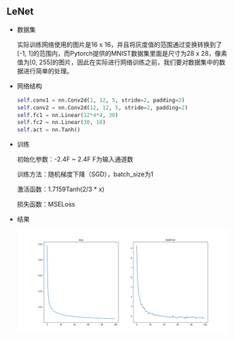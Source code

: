## LeNet
- 数据集

  实际训练网络使用的图片是16 x 16，并且将灰度值的范围通过变换转换到了[-1, 1]的范围内，而Pytorch提供的MNIST数据集里面是尺寸为28 x 28，像素值为[0, 255]的图片，因此在实际进行网络训练之前，我们要对数据集中的数据进行简单的处理。

- 网络结构

  ```python
  self.conv1 = nn.Conv2d(1, 12, 5, stride=2, padding=2)
  self.conv2 = nn.Conv2d(12, 12, 5, stride=2, padding=2)
  self.fc1 = nn.Linear(12*4*4, 30)
  self.fc2 = nn.Linear(30, 10)
  self.act = nn.Tanh()
  ```

- 训练

  初始化参数：-2.4F ~ 2.4F F为输入通道数

  训练方法：随机梯度下降（SGD），batch_size为1

  激活函数：1.7159Tanh(2/3 * x)

  损失函数：MSELoss
  
- 结果

  ![results](experiment1\\results.jpg)
